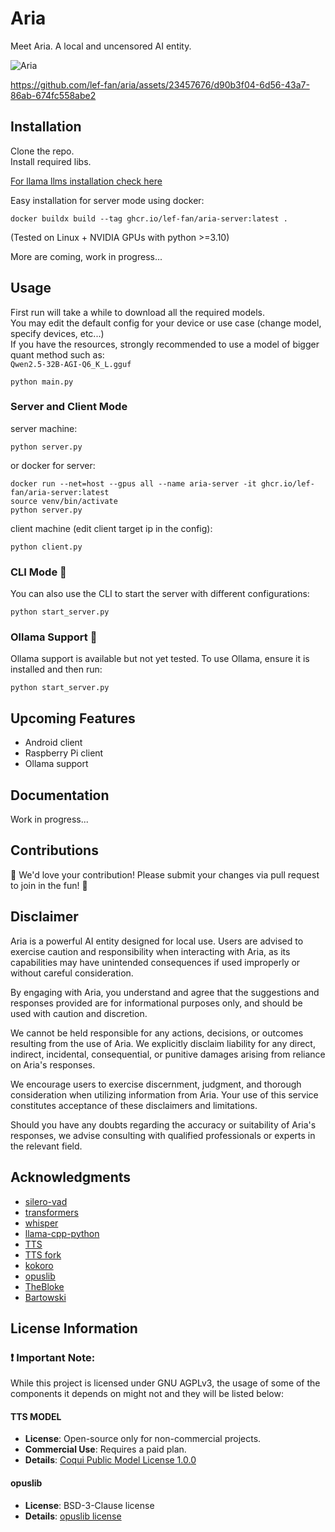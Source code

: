 # Aria

Meet Aria. A local and uncensored AI entity.

![Aria](https://github.com/lef-fan/aria/blob/main/assets/aria.png?raw=true)

https://github.com/lef-fan/aria/assets/23457676/d90b3f04-6d56-43a7-86ab-674fc558abe2

## Installation

Clone the repo.\
Install required libs.

[For llama llms installation check here](https://github.com/abetlen/llama-cpp-python)

Easy installation for server mode using docker:

```
docker buildx build --tag ghcr.io/lef-fan/aria-server:latest .
```

(Tested on Linux + NVIDIA GPUs with python >=3.10)

More are coming, work in progress...

## Usage

First run will take a while to download all the required models.\
You may edit the default config for your device or use case (change model, specify devices, etc...)\
If you have the resources, strongly recommended to use a model of bigger quant method such as:\
`Qwen2.5-32B-AGI-Q6_K_L.gguf`

```
python main.py
```

### Server and Client Mode

server machine:

```
python server.py
```

or docker for server:

```
docker run --net=host --gpus all --name aria-server -it ghcr.io/lef-fan/aria-server:latest
source venv/bin/activate
python server.py
```

client machine (edit client target ip in the config):

```
python client.py
```

### CLI Mode 🚀

You can also use the CLI to start the server with different configurations:

```
python start_server.py
```

### Ollama Support 🦙

Ollama support is available but not yet tested. To use Ollama, ensure it is installed and then run:

```
python start_server.py
```

## Upcoming Features

- Android client
- Raspberry Pi client
- Ollama support

## Documentation

Work in progress...

## Contributions

🌟 We'd love your contribution! Please submit your changes via pull request to join in the fun! 🚀

## Disclaimer

Aria is a powerful AI entity designed for local use. Users are advised to exercise caution and responsibility when interacting with Aria, as its capabilities may have unintended consequences if used improperly or without careful consideration.

By engaging with Aria, you understand and agree that the suggestions and responses provided are for informational purposes only, and should be used with caution and discretion.

We cannot be held responsible for any actions, decisions, or outcomes resulting from the use of Aria. We explicitly disclaim liability for any direct, indirect, incidental, consequential, or punitive damages arising from reliance on Aria's responses.

We encourage users to exercise discernment, judgment, and thorough consideration when utilizing information from Aria. Your use of this service constitutes acceptance of these disclaimers and limitations.

Should you have any doubts regarding the accuracy or suitability of Aria's responses, we advise consulting with qualified professionals or experts in the relevant field.

## Acknowledgments

- [silero-vad](https://github.com/snakers4/silero-vad)
- [transformers](https://github.com/huggingface/transformers)
- [whisper](https://github.com/openai/whisper)
- [llama-cpp-python](https://github.com/abetlen/llama-cpp-python)
- [TTS](https://github.com/coqui-ai/TTS)
- [TTS fork](https://github.com/idiap/coqui-ai-TTS)
- [kokoro](https://github.com/hexgrad/kokoro)
- [opuslib](https://github.com/orion-labs/opuslib)
- [TheBloke](https://huggingface.co/TheBloke)
- [Bartowski](https://huggingface.co/bartowski)

## License Information

### ❗ Important Note:

While this project is licensed under GNU AGPLv3, the usage of some of the components it depends on might not and they will be listed below:

#### TTS MODEL

- **License**: Open-source only for non-commercial projects.
- **Commercial Use**: Requires a paid plan.
- **Details**: [Coqui Public Model License 1.0.0](https://coqui.ai/cpml)

#### opuslib

- **License**: BSD-3-Clause license
- **Details**: [opuslib license](https://github.com/orion-labs/opuslib?tab=BSD-3-Clause-1-ov-file#readme)
